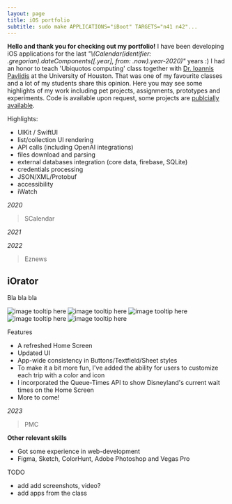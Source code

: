 ```yaml
---
layout: page
title: iOS portfolio
subtitle: sudo make APPLICATIONS="iBoot" TARGETS="n41 n42"...
---
```


**Hello and thank you for checking out my portfolio!**
I have been developing iOS applications for the last _"\\(Calendar(identifier: .gregorian).dateComponents([.year], from: .now).year-2020)"_ years :) I had an honor to teach 'Ubiquotos computing' class together with [Dr. Ioannis Pavlidis](https://www.linkedin.com/in/ioannis-t-pavlidis/) at the University of Houston. That was one of my favourite classes and a lot of my students share this opinion. Here you may see some highlights of my work including pet projects, assignments, prototypes and experiments. Code is available upon request, some projects are [publcially available](https://github.com/vvzhukov/COSC4355_public_files).

Highlights: 
- UIKit / SwiftUI
- list/collection UI rendering
- API calls (including OpenAI integrations)
- files download and parsing
- external databases integration (core data, firebase, SQLite)
- credentials processing
- JSON/XML/Protobuf
- accessibility
- iWatch


*2020*
> SCalendar

*2021*

*2022*
> Eznews  
## iOrator  
Bla bla bla

![image tooltip here](/assets/img/port0_1_icon.png)
![image tooltip here](/assets/img/port0_2_splash.png)
![image tooltip here](/assets/img/port0_3_main.png)
![image tooltip here](/assets/img/port0_4_rec.png)
![image tooltip here](/assets/img/port0_5_rdy.png)


Features
- A refreshed Home Screen
- Updated UI
- App-wide consistency in Buttons/Textfield/Sheet styles
- To make it a bit more fun, I've added the ability for users to customize each trip with a color and icon
- I incorporated the Queue-Times API to show Disneyland's current wait times on the Home Screen
- More to come!

*2023*
> PMC

**Other relevant skills**
- Got some experience in web-development
- Figma, Sketch, ColorHunt, Adobe Photoshop and Vegas Pro


TODO
- add add screenshots, video?
- add apps from the class
